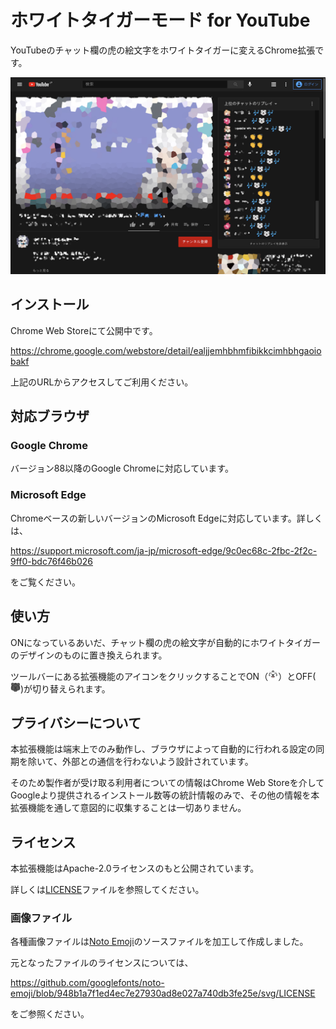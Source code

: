 # ホワイトタイガーモード for YouTube

YouTubeのチャット欄の虎の絵文字をホワイトタイガーに変えるChrome拡張です。

![スクリーンショット](screenshot.png)

## インストール

Chrome Web Storeにて公開中です。

https://chrome.google.com/webstore/detail/ealjjemhbhmfibikkcimhbhgaoiobakf

上記のURLからアクセスしてご利用ください。

## 対応ブラウザ

### Google Chrome

バージョン88以降のGoogle Chromeに対応しています。

### Microsoft Edge

Chromeベースの新しいバージョンのMicrosoft Edgeに対応しています。詳しくは、

https://support.microsoft.com/ja-jp/microsoft-edge/9c0ec68c-2fbc-2f2c-9ff0-bdc76f46b026

をご覧ください。

## 使い方

ONになっているあいだ、チャット欄の虎の絵文字が自動的にホワイトタイガーのデザインのものに置き換えられます。

ツールバーにある拡張機能のアイコンをクリックすることでON（![ONのアイコン](icons/icon16.png)）とOFF(![OFFのアイコン](icons/gray16.png))が切り替えられます。

## プライバシーについて

本拡張機能は端末上でのみ動作し、ブラウザによって自動的に行われる設定の同期を除いて、外部との通信を行わないよう設計されています。

そのため製作者が受け取る利用者についての情報はChrome Web Storeを介してGoogleより提供されるインストール数等の統計情報のみで、その他の情報を本拡張機能を通して意図的に収集することは一切ありません。

## ライセンス

本拡張機能はApache-2.0ライセンスのもと公開されています。

詳しくは[LICENSE](LICENSE)ファイルを参照してください。

### 画像ファイル

各種画像ファイルは[Noto Emoji]のソースファイルを加工して作成しました。

[Noto Emoji]: https://github.com/googlefonts/noto-emoji

元となったファイルのライセンスについては、

https://github.com/googlefonts/noto-emoji/blob/948b1a7f1ed4ec7e27930ad8e027a740db3fe25e/svg/LICENSE

をご参照ください。
